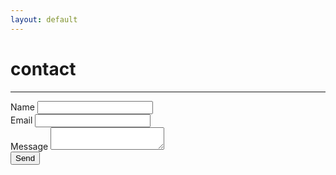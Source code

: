 ```yaml
---
layout: default
---
```

# contact
---
<div class="card">
  <form method="POST" action="//formspree.io/trbindhoff@hotmail.com">
      <div class="form-group">
          <label for="name">Name</label>
          <input class="form-control" type="text" name="name" id="name">
      </div>
      <div class="form-group">
          <label for="email">Email</label>
          <input class="form-control" type="email" name="_replyto" id="email">
      </div>
      <div class="form-group">
          <label for="message">Message</label>
          <textarea class="form-control" name="message" id="message"></textarea>
      </div>
      <input class="btn btn-default" type="submit" value="Send">
  </form>
</div>
